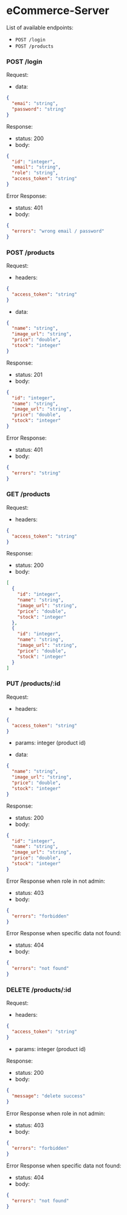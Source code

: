 # eCommerce-Server

List of available endpoints:
- `POST /login`
- `POST /products`

### POST /login

Request:

- data: 

```json
{
  "emai": "string",
  "password": "string"
}
```

Response:

- status: 200
- body:

```json
{
  "id": "integer",
  "email": "string",
  "role": "string",
  "access_token": "string"
}
```

Error Response: 

- status: 401
- body: 

```json
{
  "errors": "wrong email / password"
}
```

### POST /products

Request:

- headers:

```json
{
  "access_token": "string"
}
```

- data:

```json
{
  "name": "string",
  "image_url": "string",
  "price": "double",
  "stock": "integer"
}
```

Response:

- status: 201
- body:

```json
{
  "id": "integer",
  "name": "string",
  "image_url": "string",
  "price": "double",
  "stock": "integer"
}
```

Error Response:

- status: 401
- body: 

```json
{
  "errors": "string"
}
```

### GET /products

Request:

- headers:

```json
{
  "access_token": "string"
}
```

Response:

- status: 200
- body:

```json
[
  {
    "id": "integer",
    "name": "string",
    "image_url": "string",
    "price": "double",
    "stock": "integer"
  },
  {
    "id": "integer",
    "name": "string",
    "image_url": "string",
    "price": "double",
    "stock": "integer"
  }
]
```

### PUT /products/:id

Request:

- headers:

```json
{
  "access_token": "string"
}
```

- params: integer (product id)

- data:

```json
{
  "name": "string",
  "image_url": "string",
  "price": "double",
  "stock": "integer"
}
```

Response:

- status: 200
- body:

```json
{
  "id": "integer",
  "name": "string",
  "image_url": "string",
  "price": "double",
  "stock": "integer"
}
```

Error Response when role in not admin:

- status: 403
- body:

```json
{
  "errors": "forbidden"
}
```

Error Response when specific data not found:

- status: 404
- body:

```json
{
  "errors": "not found"
}
```

### DELETE /products/:id

Request:

- headers:

```json
{
  "access_token": "string"
}
```

- params: integer (product id)

Response: 

- status: 200
- body:

```json
{
  "message": "delete success"
}
```

Error Response when role in not admin:

- status: 403
- body:

```json
{
  "errors": "forbidden"
}
```

Error Response when specific data not found:

- status: 404
- body:

```json
{
  "errors": "not found"
}
```